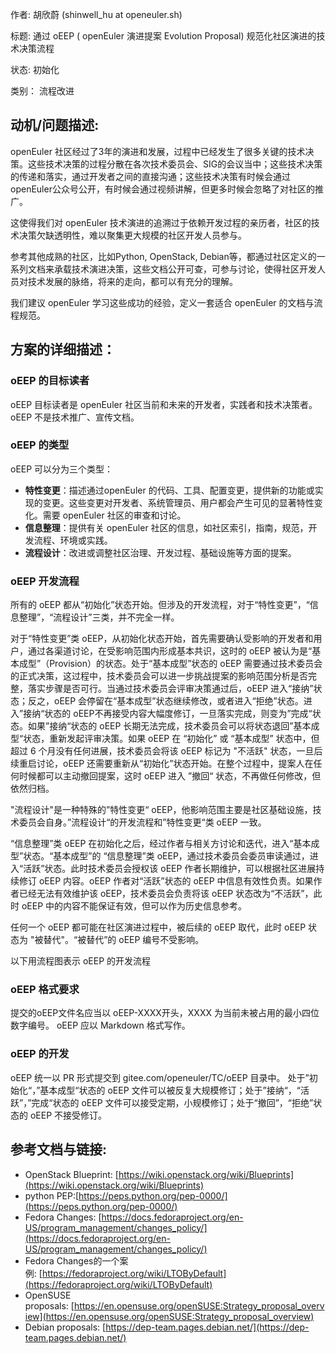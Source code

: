 作者:
胡欣蔚 (shinwell_hu at openeuler.sh)

标题:
通过 oEEP ( openEuler 演进提案 Evolution Proposal) 规范化社区演进的技术决策流程

状态:
初始化

类别：
流程改进

## 动机/问题描述:
  openEuler 社区经过了3年的演进和发展，过程中已经发生了很多关键的技术决策。这些技术决策的过程分散在各次技术委员会、SIG的会议当中；这些技术决策的传递和落实，通过开发者之间的直接沟通；这些技术决策有时候会通过openEuler公众号公开，有时候会通过视频讲解，但更多时候会忽略了对社区的推广。

  这使得我们对 openEuler 技术演进的追溯过于依赖开发过程的亲历者，社区的技术决策欠缺透明性，难以聚集更大规模的社区开发人员参与。

  参考其他成熟的社区，比如Python, OpenStack, Debian等，都通过社区定义的一系列文档来承载技术演进决策，这些文档公开可查，可参与讨论，使得社区开发人员对技术发展的脉络，将来的走向，都可以有充分的理解。

  我们建议 openEuler 学习这些成功的经验，定义一套适合 openEuler 的文档与流程规范。
  
## 方案的详细描述：

### oEEP 的目标读者
 oEEP 目标读者是 openEuler 社区当前和未来的开发者，实践者和技术决策者。oEEP 不是技术推广、宣传文档。
 
### oEEP 的类型

  oEEP 可以分为三个类型：
- **特性变更**：描述通过openEuler 的代码、工具、配置变更，提供新的功能或实现的变更。这些变更对开发者、系统管理员、用户都会产生可见的显著特性变化。需要 openEuler 社区的审查和讨论。
- **信息整理**：提供有关 openEuler 社区的信息，如社区索引，指南，规范，开发流程、环境或实践。
- **流程设计**：改进或调整社区治理、开发过程、基础设施等方面的提案。

### oEEP 开发流程

  所有的 oEEP 都从“初始化”状态开始。但涉及的开发流程，对于“特性变更”，“信息整理”，“流程设计”三类，并不完全一样。

  对于“特性变更”类 oEEP，从初始化状态开始，首先需要确认受影响的开发者和用户，通过各渠道讨论，在受影响范围内形成基本共识，这时的 oEEP 被认为是“基本成型”（Provision）的状态。处于“基本成型”状态的 oEEP 需要通过技术委员会的正式决策，这过程中，技术委员会可以进一步挑战提案的影响范围分析是否完整，落实步骤是否可行。当通过技术委员会评审决策通过后，oEEP 进入“接纳”状态；反之，oEEP 会停留在“基本成型”状态继续修改，或者进入“拒绝”状态。进入”接纳“状态的 oEEP不再接受内容大幅度修订，一旦落实完成，则变为”完成“状态。如果”接纳“状态的 oEEP 长期无法完成，技术委员会可以将状态退回”基本成型“状态，重新发起评审决策。如果 oEEP 在 “初始化” 或 “基本成型” 状态中，但超过 6 个月没有任何进展，技术委员会将该  oEEP 标记为 "不活跃" 状态，一旦后续重启讨论，oEEP 还需要重新从“初始化”状态开始。在整个过程中，提案人在任何时候都可以主动撤回提案，这时 oEEP 进入 ”撤回“ 状态，不再做任何修改，但依然归档。

  "流程设计"是一种特殊的”特性变更“ oEEP，他影响范围主要是社区基础设施，技术委员会自身。”流程设计“的开发流程和”特性变更“类 oEEP 一致。

  “信息整理”类 oEEP 在初始化之后，经过作者与相关方讨论和迭代，进入“基本成型”状态。“基本成型”的 “信息整理”类 oEEP，通过技术委员会委员审读通过，进入“活跃”状态。此时技术委员会授权该 oEEP 作者长期维护，可以根据社区进展持续修订 oEEP 内容。oEEP 作者对“活跃”状态的 oEEP 中信息有效性负责。如果作者已经无法有效维护该 oEEP，技术委员会负责将该 oEEP 状态改为“不活跃”，此时 oEEP 中的内容不能保证有效，但可以作为历史信息参考。

  任何一个 oEEP 都可能在社区演进过程中，被后续的 oEEP 取代，此时 oEEP 状态为 "被替代"。“被替代”的 oEEP 编号不受影响。
  
  以下用流程图表示 oEEP 的开发流程

### oEEP 格式要求

  提交的oEEP文件名应当以 oEEP-XXXX开头，XXXX 为当前未被占用的最小四位数字编号。
  oEEP 应以 Markdown 格式写作。
  
### oEEP 的开发

  oEEP 统一以 PR 形式提交到 gitee.com/openeuler/TC/oEEP 目录中。
  处于”初始化“，”基本成型“状态的 oEEP 文件可以被反复大规模修订；处于”接纳“，“活跃”，”完成“状态的 oEEP 文件可以接受定期，小规模修订；处于“撤回”，“拒绝”状态的 oEEP 不接受修订。

## 参考文档与链接:
- OpenStack Blueprint: [https://wiki.openstack.org/wiki/Blueprints](https://wiki.openstack.org/wiki/Blueprints)
- python PEP:[https://peps.python.org/pep-0000/](https://peps.python.org/pep-0000/)
- Fedora Changes: [https://docs.fedoraproject.org/en-US/program_management/changes_policy/](https://docs.fedoraproject.org/en-US/program_management/changes_policy/)
- Fedora Changes的一个案例: [https://fedoraproject.org/wiki/LTOByDefault](https://fedoraproject.org/wiki/LTOByDefault)
- OpenSUSE proposals: [https://en.opensuse.org/openSUSE:Strategy_proposal_overview](https://en.opensuse.org/openSUSE:Strategy_proposal_overview)
- Debian proposals: [https://dep-team.pages.debian.net/](https://dep-team.pages.debian.net/)